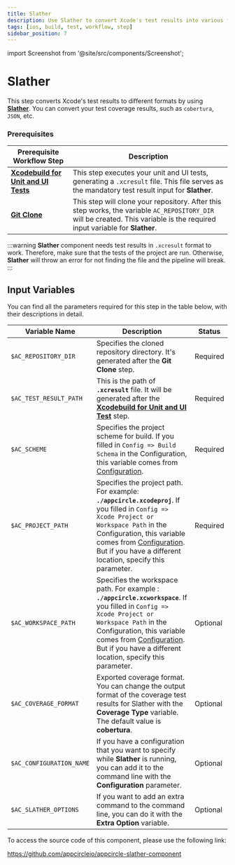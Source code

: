 ```yaml
---
title: Slather
description: Use Slather to convert Xcode's test results into various formats. Prerequisites include Xcodebuild for Tests and Git Clone.
tags: [ios, build, test, workflow, step]
sidebar_position: 7
---
```


import Screenshot from '@site/src/components/Screenshot';

# Slather

This step converts Xcode's test results to different formats by using [**Slather**](https://github.com/SlatherOrg/slather/). You can convert your test coverage results, such as `cobertura`, `JSON`, etc.

### Prerequisites

| Prerequisite Workflow Step                      | Description                                     |
|-------------------------------------------------|-------------------------------------------------|
| [**Xcodebuild for Unit and UI Tests**](https://docs.appcircle.io/workflows/ios-specific-workflow-steps#xcodebuild-for-unit-and-ui-tests) | This step executes your unit and UI tests, generating a `.xcresult` file. This file serves as the mandatory test result input for **Slather**. |
| [**Git Clone**](https://docs.appcircle.io/workflows/common-workflow-steps/#git-clone) | This step will clone your repository. After this step works, the variable `AC_REPOSITORY_DIR` will be created. This variable is the required input variable for **Slather**. |


<Screenshot url='https://cdn.appcircle.io/docs/assets/BE2830-slatherOrder.png' />

:::warning
**Slather** component needs test results in `.xcresult` format to work. Therefore, make sure that the tests of the project are run. Otherwise, **Slather** will throw an error for not finding the file and the pipeline will break. 
:::

## Input Variables

You can find all the parameters required for this step in the table below, with their descriptions in detail.

<Screenshot url='https://cdn.appcircle.io/docs/assets/BE2830-slatherInput.png' />

| Variable Name           | Description                          | Status                           |
|-------------------------|--------------------------------------|----------------------------------|
| `$AC_REPOSITORY_DIR`    | Specifies the cloned repository directory. It's generated after the **Git Clone** step. | Required |
| `$AC_TEST_RESULT_PATH`  | This is the path of **`.xcresult`** file. It will be generated after the [**Xcodebuild for Unit and UI Test**](https://docs.appcircle.io/workflows/ios-specific-workflow-steps#xcodebuild-for-unit-and-ui-tests) step. | Required |
| `$AC_SCHEME`            | Specifies the project scheme for build. If you filled in `Config => Build Schema` in the Configuration, this variable comes from [Configuration](https://docs.appcircle.io/build/building-ios-applications#build-configuration). | Required |
| `$AC_PROJECT_PATH`      | Specifies the project path. For example: **`./appcircle.xcodeproj`**. If you filled in `Config => Xcode Project or Workspace Path` in the Configuration, this variable comes from [Configuration](https://docs.appcircle.io/build/building-ios-applications#build-configuration). But if you have a different location, specify this parameter. | Required |
| `$AC_WORKSPACE_PATH`    | Specifies the workspace path. For example : **`./appcircle.xcworkspace`**. If you filled in `Config => Xcode Project or Workspace Path` in the Configuration, this variable comes from [Configuration](https://docs.appcircle.io/build/building-ios-applications#build-configuration). But if you have a different location, specify this parameter. | Optional |
| `$AC_COVERAGE_FORMAT`   | Exported coverage format. You can change the output format of the coverage test results for Slather with the **Coverage Type** variable. The default value is **cobertura**. | Optional |
| `$AC_CONFIGURATION_NAME`| If you have a configuration that you want to specify while **Slather** is running, you can add it to the command line with the **Configuration** parameter. | Optional |
| `$AC_SLATHER_OPTIONS`   | If you want to add an extra command to the command line, you can do it with the **Extra Option** variable. | Optional |


To access the source code of this component, please use the following link:

https://github.com/appcircleio/appcircle-slather-component